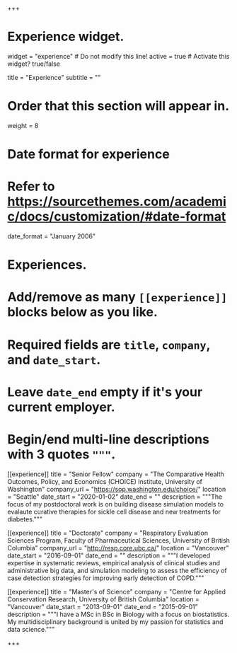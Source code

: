 +++
# Experience widget.
widget = "experience"  # Do not modify this line!
active = true  # Activate this widget? true/false

title = "Experience"
subtitle = ""

# Order that this section will appear in.
weight = 8

# Date format for experience
#   Refer to https://sourcethemes.com/academic/docs/customization/#date-format
date_format = "January 2006"

# Experiences.
#   Add/remove as many `[[experience]]` blocks below as you like.
#   Required fields are `title`, `company`, and `date_start`.
#   Leave `date_end` empty if it's your current employer.
#   Begin/end multi-line descriptions with 3 quotes `"""`.

[[experience]]
  title = "Senior Fellow"
  company = "The Comparative Health Outcomes, Policy, and Economics (CHOICE) Institute, University of Washington"
  company_url = "https://sop.washington.edu/choice/"
  location = "Seattle"
  date_start = "2020-01-02"
  date_end = ""
  description = """The focus of my postdoctoral work is on building disease simulation models to evalaute curative therapies for sickle cell disease and new treatments for diabetes."""


[[experience]]
  title = "Doctorate"
  company = "Respiratory Evaluation Sciences Program, Faculty of Pharmaceutical Sciences, University of British Columbia"
  company_url = "http://resp.core.ubc.ca/"
  location = "Vancouver"
  date_start = "2016-09-01"
  date_end = ""
  description = """I developed expertise in systematic reviews, empirical analysis of clinical studies and administrative big data, and simulation modeling to assess the efficiency of case detection strategies for improving early detection of COPD."""
  
[[experience]]
  title = "Master's of Science"
  company = "Centre for Applied Conservation Research, University of British Columbia"
  location = "Vancouver"
  date_start = "2013-09-01"
  date_end = "2015-09-01"
  description = """I have a MSc in BSc in Biology with a focus on biostatistics. My multidisciplinary background is united by my passion for statistics and data science."""  

+++
